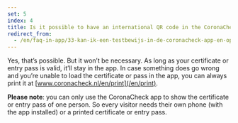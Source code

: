 ```yaml
---
set: 5
index: 4
title: Is it possible to have an international QR code in the CoronaCheck app and on paper at the same time?
redirect_from: 
  - /en/faq-in-app/33-kan-ik-een-testbewijs-in-de-coronacheck-app-en-op-papier-hebben
---
```

Yes, that’s possible. But it won’t be necessary. As long as your certificate or entry pass is valid, it’ll stay in the app. In case something does go wrong and you’re unable to load the certificate or pass in the app, you can always print it at [www.coronacheck.nl/en/print](/en/print).

**Please note**: you can only use the CoronaCheck app to show the certificate or entry pass of one person. So every visitor needs their own phone (with the app installed) or a printed certificate or entry pass.
